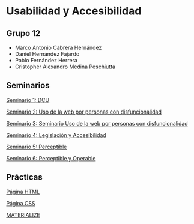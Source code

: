 # Usabilidad y Accesibilidad
## Grupo 12
- Marco Antonio Cabrera Hernández
- Daniel Hernández Fajardo
- Pablo Fernández Herrera
- Cristopher Alexandro Medina Peschiutta

## Seminarios
[Seminario 1: DCU](https://github.com/alu0101320489/UyA/blob/main/Seminario%20DCU/README.md)

[Seminario 2: Uso de la web por personas con disfuncionalidad](https://github.com/alu0101320489/UyA/blob/main/Seminario%20Uso%20de%20la%20web%20por%20personas%20con%20disfuncionalidad/README.md)

[Seminario 3: Seminario Uso de la web por personas con disfuncionalidad](https://github.com/alu0101320489/UyA/tree/main/Seminario%20Uso%20de%20la%20web%20por%20personas%20con%20disfuncionalidad)

[Seminario 4: Legislación y Accesibilidad](https://github.com/alu0101320489/UyA/tree/main/Seminario%20Legislaci%C3%B3n%20y%20Accesibilidad)

[Seminario 5: Perceptible](https://github.com/alu0101320489/UyA/tree/main/Seminario%20Perceptible)

[Seminario 6: Perceptible y Operable]()

## Prácticas
[Página HTML](https://github.com/alu0101320489/UyA/tree/main/Proyecto)

[Página CSS](https://github.com/alu0101320489/UyA/tree/main/CSS)

[MATERIALIZE](https://github.com/alu0101320489/UyA/tree/main/MATERIALIZE)